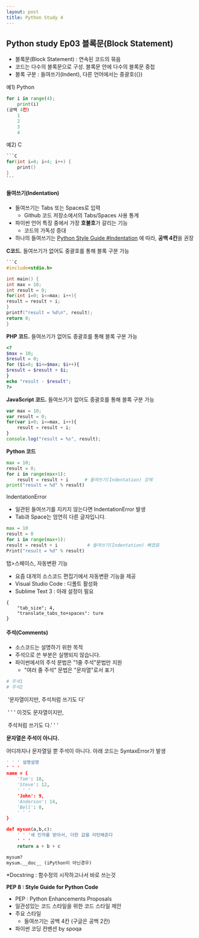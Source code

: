 ```yaml
---
layout: post
title: Python Study 4
---
```


## Python study Ep03 블록문(Block Statement)

- 블록문(Block Statement) : 연속된 코드의 묶음
- 코드는 다수의 블록문으로 구성. 블록문 안에 다수의 블록문 중첩
- 블록 구분 : 들여쓰기(Indent), 다른 언어에서는 중괄호({})

예1) Python

```python
for i in range(4);
	print(i)
(공백 4칸)
	1 
	2
	3
	4
```

예2) C

~~~c
```C
for(int i=0; i<4; i++) {
    print()
}
```
~~~

#### 들여쓰기(Indentation)

- 들여쓰기는 Tabs 또는 Spaces로 입력
  - Github 코드 저장소에서의 Tabs/Spaces 사용 통계
- 파이썬 언어 특징 중에서 가장 **호불호**가 갈리는 기능
  - 코드의 가독성 증대
- 하나의 들여쓰기는 <u>Python Style Guide #Indentation</u> 에 따라, **공백 4칸**을 권장

**C코드.** 들여쓰기가 없어도 중괄호를 통해 블록 구분 가능

~~~c
```C
#include<stdio.h>

int main() {
int max = 10;
int result = 0;
for(int i=0; i<=max; i++){
result = result + i;
}
printf("result = %d\n", result);
return 0;
}
~~~

**PHP 코드.** 들여쓰기가 없어도 중괄호를 통해 블록 구분 가능

```php
<?
$max = 10;
$result = 0;
for ($i=0; $i<=$max; $i++){
$result = $result + $i;
}
echo "result - $result";
?>    
```

**JavaScript 코드.** 들여쓰기가 없어도 중괄호를 통해 블록 구분 가능

```javascript
var max = 10;
var result = 0;
for(var i=0; i<=max, i++){
    result = result + i;
}
console.log("result = %s", result);
```

**Python 코드**

```python
max = 10;
result = 0;
for i in range(max+1):
    result = result + i      # 들여쓰기(Indentation) 강제
print("result = %d" % result)
```

IndentationError

- 일관된 들여쓰기를 지키지 않는다면 IndentationError 발생
- Tab과 Space는 엄연히 다른 글자입니다.

```python
max = 10
result = 0
for i in range(max+1):
result = result + i           # 들여쓰기(Indentation) 빠졌음
Print("result = %d" % result)
```

탭>스페이스, 자동변환 기능

- 요즘 대개의 소스코드 편집기에서 자동변환 기능을 제공
- Visual Studio Code : 디폴트 활성화
- Sublime Text 3 : 아래 설정이 필요

```
{
    "tab_size"; 4,
    "translate_tabs_to+spaces": ture
}
```

#### 주석(Comments)

- 소스코드는 설명하기 위한 목적
- 주석으로 쓴 부분은 실행되지 않습니다. 
- 파이썬에서의 주석 문법은 "1줄 주석"문법만 지원
  - "여러 줄 주석" 문법은 "문자열"로서 표기

```python
# 주석1
# 주석2
```

​	'문자열이지만, 주석처럼 쓰기도 다'

​	' ' ' 이것도 문자열이지만, 

​	주석처럼 쓰기도 다.' ' ' 

**문자열은 주석이 아니다.**

어디까지나 문자열일 뿐 주석이 아니다. 아래 코드는 SyntaxError가 발생

```python
' ' ' 설명설명
' ' '
name = {
	'Tom': 10,
	'Steve': 12,
	' ' '
	'John': 9,
	'Anderson': 14,
	'Bell': 8,
	' ' '
}

def mysun(a,b,c):
    ' ' '세 인자를 받아서, 더한 값을 리턴해준다
    ' ' '
    return a + b + c

mysum?
mysum.__doc__ (iPython이 아닌경우)
```

 *Docstring : 함수정의 시작하고나서 바로 쓰는것

 **PEP 8 : Style Guide for Python Code**

- PEP : Python Enhancements Proposals
- 일관성있는 코드 스타일을 위한 코드 스타일 제안
- 주요 스타일
  - 들여쓰기는 공백 4칸 (구글은 공백 2칸)
- 파이썬 코딩 컨벤션 by spoqa 
